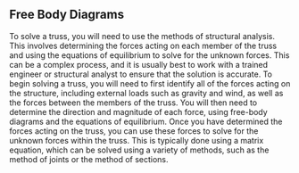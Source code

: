 ## Free Body Diagrams

To solve a truss, you will need to use the methods of structural analysis. This involves determining the forces acting on each member of the truss and using the equations of equilibrium to solve for the unknown forces. This can be a complex process, and it is usually best to work with a trained engineer or structural analyst to ensure that the solution is accurate. To begin solving a truss, you will need to first identify all of the forces acting on the structure, including external loads such as gravity and wind, as well as the forces between the members of the truss. You will then need to determine the direction and magnitude of each force, using free-body diagrams and the equations of equilibrium. Once you have determined the forces acting on the truss, you can use these forces to solve for the unknown forces within the truss. This is typically done using a matrix equation, which can be solved using a variety of methods, such as the method of joints or the method of sections.